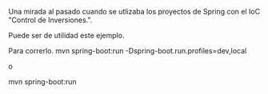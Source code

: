 Una mirada al pasado cuando se utlizaba los proyectos de Spring con el IoC "Control de Inversiones.".

Puede ser de utilidad este ejemplo. 

Para correrlo. 
mvn spring-boot:run -Dspring-boot.run.profiles=dev,local

o

mvn spring-boot:run

